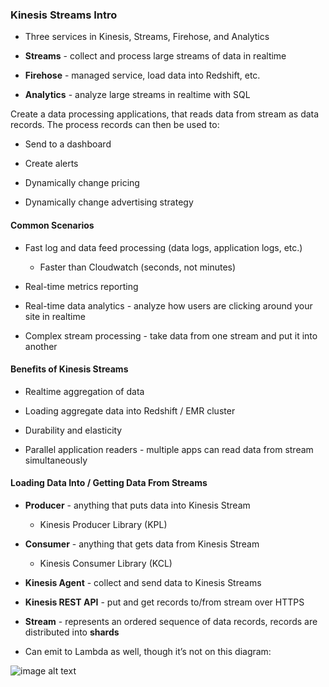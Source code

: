 ### Kinesis Streams Intro

* Three services in Kinesis, Streams, Firehose, and Analytics

* **Streams** - collect and process large streams of data in realtime

* **Firehose** - managed service, load data into Redshift, etc.

* **Analytics** - analyze large streams in realtime with SQL

Create a data processing applications, that reads data from stream as data records.  The process records can then be used to:

* Send to a dashboard

* Create alerts

* Dynamically change pricing

* Dynamically change advertising strategy

#### Common Scenarios

* Fast log and data feed processing (data logs, application logs, etc.) 

    * Faster than Cloudwatch (seconds, not minutes)

* Real-time metrics reporting

* Real-time data analytics - analyze how users are clicking around your site in realtime

* Complex stream processing - take data from one stream and put it into another

#### Benefits of Kinesis Streams

* Realtime aggregation of data

* Loading aggregate data into Redshift / EMR cluster

* Durability and elasticity

* Parallel application readers - multiple apps can read data from stream simultaneously

#### Loading Data Into / Getting Data From Streams

* **Producer** - anything that puts data into Kinesis Stream

    * Kinesis Producer Library (KPL)

* **Consumer** - anything that gets data from Kinesis Stream

    * Kinesis Consumer Library (KCL)

* **Kinesis Agent** - collect and send data to Kinesis Streams

* **Kinesis REST API** - put and get records to/from stream over HTTPS

* **Stream** - represents an ordered sequence of data records, records are distributed into **shards**

* Can emit to Lambda as well, though it’s not on this diagram:

![image alt text](..images/domain2_0.png)

